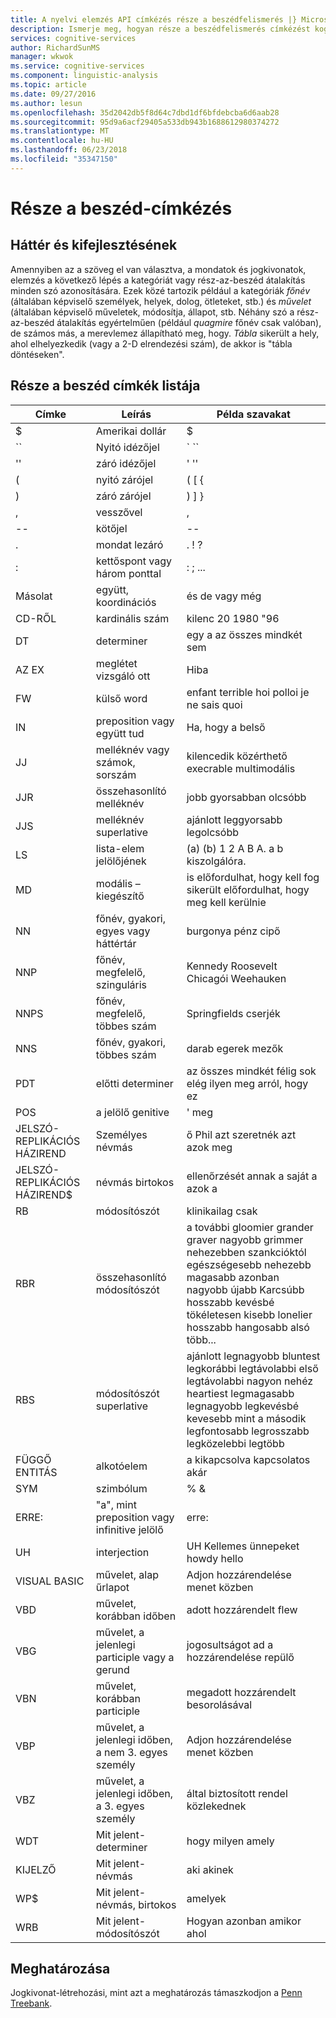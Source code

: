 ```yaml
---
title: A nyelvi elemzés API címkézés része a beszédfelismerés |} Microsoft Docs
description: Ismerje meg, hogyan része a beszédfelismerés címkézést kognitív Microsoft-szolgáltatásokban a kategóriát vagy az összes szó a szöveg részét melyik azonosítja.
services: cognitive-services
author: RichardSunMS
manager: wkwok
ms.service: cognitive-services
ms.component: linguistic-analysis
ms.topic: article
ms.date: 09/27/2016
ms.author: lesun
ms.openlocfilehash: 35d2042db5f8d64c7dbd1df6bfdebcba6d6aab28
ms.sourcegitcommit: 95d9a6acf29405a533db943b1688612980374272
ms.translationtype: MT
ms.contentlocale: hu-HU
ms.lasthandoff: 06/23/2018
ms.locfileid: "35347150"
---
```

# <a name="part-of-speech-tagging"></a>Része a beszéd-címkézés

## <a name="background-and-motivation"></a>Háttér és kifejlesztésének

Amennyiben az a szöveg el van választva, a mondatok és jogkivonatok, elemzés a következő lépés a kategóriát vagy rész-az-beszéd átalakítás minden szó azonosítására.
Ezek közé tartozik például a kategóriák *főnév* (általában képviselő személyek, helyek, dolog, ötleteket, stb.) és *művelet* (általában képviselő műveletek, módosítja, állapot, stb. Néhány szó a rész-az-beszéd átalakítás egyértelműen (például *quagmire* főnév csak valóban), de számos más, a merevlemez állapítható meg, hogy.
*Tábla* sikerült a hely, ahol elhelyezkedik (vagy a 2-D elrendezési szám), de akkor is "tábla döntéseken".

## <a name="list-of-part-of-speech-tags"></a>Része a beszéd címkék listája

| Címke | Leírás | Példa szavakat |
|-----|-------------|---------------|
| $ | Amerikai dollár | $ |
| \`\` | Nyitó idézőjel | \` \`\` |
| '' | záró idézőjel | ' '' |
| ( | nyitó zárójel | ( [ { |
| ) | záró zárójel | ) ] } |
| , | vesszővel | , |
| -- | kötőjel | -- |
| . | mondat lezáró | . ! ? |
| : | kettőspont vagy három ponttal | : ; ... |
| Másolat | együtt, koordinációs | és de vagy még|
| CD-RŐL | kardinális szám | kilenc 20 1980 "96 |
| DT | determiner |egy a az összes mindkét sem|
| AZ EX | meglétet vizsgáló ott | Hiba |
| FW | külső word | enfant terrible hoi polloi je ne sais quoi |
| IN | preposition vagy együtt tud| Ha, hogy a belső |
| JJ | melléknév vagy számok, sorszám | kilencedik közérthető execrable multimodális |
| JJR | összehasonlító melléknév | jobb gyorsabban olcsóbb |
| JJS | melléknév superlative | ajánlott leggyorsabb legolcsóbb | 
| LS | lista-elem jelölőjének | (a) (b) 1 2 A B A. a b kiszolgálóra. |
| MD | modális – kiegészítő | is előfordulhat, hogy kell fog sikerült előfordulhat, hogy meg kell kerülnie |
| NN | főnév, gyakori, egyes vagy háttértár | burgonya pénz cipő |
| NNP | főnév, megfelelő, szinguláris | Kennedy Roosevelt Chicagói Weehauken |
| NNPS | főnév, megfelelő, többes szám | Springfields cserjék |
| NNS | főnév, gyakori, többes szám | darab egerek mezők |
| PDT | előtti determiner | az összes mindkét félig sok elég ilyen meg arról, hogy ez |
| POS | a jelölő genitive | ' meg |
| JELSZÓ-REPLIKÁCIÓS HÁZIREND | Személyes névmás | ő Phil azt szeretnék azt azok meg |
| JELSZÓ-REPLIKÁCIÓS HÁZIREND$ | névmás birtokos | ellenőrzését annak a saját a azok a |
| RB | módosítószót | klinikailag csak |
| RBR | összehasonlító módosítószót | a további gloomier grander graver nagyobb grimmer nehezebben szankcióktól egészségesebb nehezebb magasabb azonban nagyobb újabb Karcsúbb hosszabb kevésbé tökéletesen kisebb lonelier hosszabb hangosabb alsó több... |
| RBS | módosítószót superlative | ajánlott legnagyobb bluntest legkorábbi legtávolabbi első legtávolabbi nagyon nehéz heartiest legmagasabb legnagyobb legkevésbé kevesebb mint a második legfontosabb legrosszabb legközelebbi legtöbb |
| FÜGGŐ ENTITÁS | alkotóelem | a kikapcsolva kapcsolatos akár |
| SYM | szimbólum | % & |
| ERRE: | "a", mint preposition vagy infinitive jelölő | erre: |
| UH | interjection | UH Kellemes ünnepeket howdy hello |
| VISUAL BASIC | művelet, alap űrlapot | Adjon hozzárendelése menet közben |
| VBD | művelet, korábban időben | adott hozzárendelt flew |
| VBG | művelet, a jelenlegi participle vagy a gerund | jogosultságot ad a hozzárendelése repülő |
| VBN | művelet, korábban participle | megadott hozzárendelt besorolásával |
| VBP | művelet, a jelenlegi időben, a nem 3. egyes személy | Adjon hozzárendelése menet közben |
| VBZ | művelet, a jelenlegi időben, a 3. egyes személy | által biztosított rendel közlekednek |
| WDT | Mit jelent-determiner | hogy milyen amely |
| KIJELZŐ | Mit jelent-névmás | aki akinek |
| WP$ | Mit jelent-névmás, birtokos | amelyek |
| WRB | Mit jelent-módosítószót | Hogyan azonban amikor ahol |

## <a name="specification"></a>Meghatározása

Jogkivonat-létrehozási, mint azt a meghatározás támaszkodjon a [Penn Treebank](https://www.cis.upenn.edu/~treebank/).
